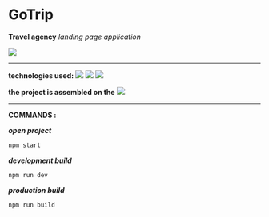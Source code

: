 # GoTrip
  
__Travel agency__
_landing page application_

[![](https://img.shields.io/badge/-View-3f3f3f?style=for-the-badge&logo=github)](https://rizvandev.github.io/GoTrip/dist/index.html)
___

__technologies used:__
![](https://img.shields.io/badge/-HTML-080908?style=for-the-badge&logo=html5) ![](https://img.shields.io/badge/-SCSS-080908?style=for-the-badge&logo=sass) ![](https://img.shields.io/badge/-javascript-080908?style=for-the-badge&logo=javascript) 

__the project is assembled on the__ ![](https://img.shields.io/badge/-webpack-080908?style=for-the-badge&logo=webpack)

___

__COMMANDS :__  

___open project___
 ```sh
 npm start
  ```
___development build___
 ```sh
 npm run dev
  ```
___production build___
 ```sh
 npm run build
  ```